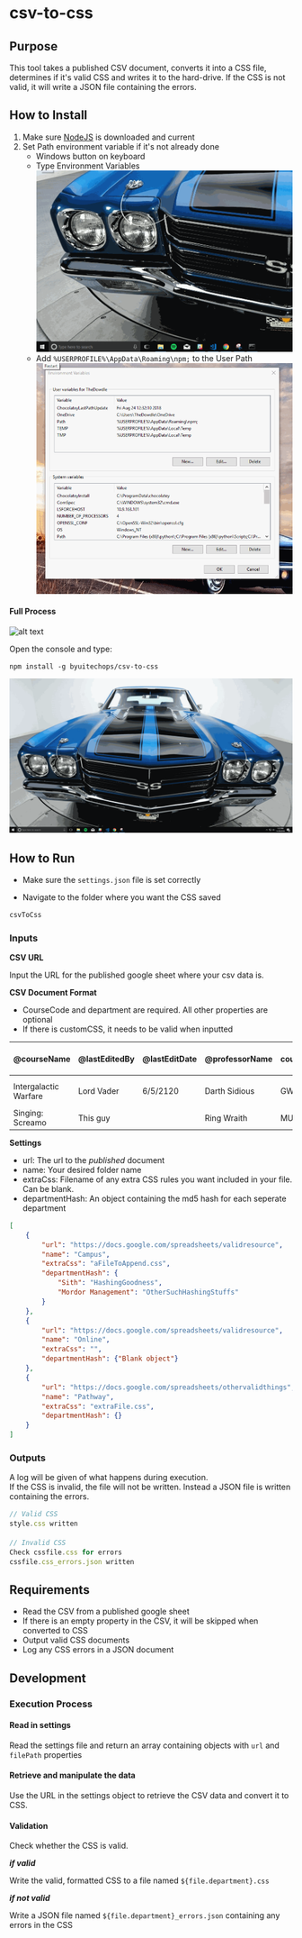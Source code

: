 # csv-to-css

## Purpose

This tool takes a published CSV document, converts it into a CSS file, determines if it's valid CSS and writes it to the hard-drive. If the CSS is not valid, it will write a JSON file containing the errors.  


## How to Install

1. Make sure [NodeJS](https://nodejs.org/en/) is downloaded and current
2. Set Path environment variable if it's not already done
    * Windows button on keyboard
    * Type Environment Variables  
    ![alt text](./readmeImages/typeEnvironment.gif "Set Environment Variable")
    * Add `%USERPROFILE%\AppData\Roaming\npm;` to the User Path
    ![alt text](./readmeImages/changePath.gif "Add Environment Variable")

#### Full Process

![alt text](./readmeImages/setEnvVariable.gif "Full Environment Variable Process")

Open the console and type:

```
npm install -g byuitechops/csv-to-css
```
![alt text](./readmeImages/installTool.gif "npm i -g byuitechops/cvs-to-css")

## How to Run

* Make sure the `settings.json` file is set correctly

* Navigate to the folder where you want the CSS saved

```js
csvToCss
```

### Inputs

**CSV URL**

Input the URL for the published google sheet where your csv data is.

**CSV Document Format**

* CourseCode and department are required. All other properties are optional
* If there is customCSS, it needs to be valid when inputted

| @courseName | @lastEditedBy | @lastEditDate | @professorName | courseCode | department | --color1 | --color24 | --color35 | --button-color | customCSS |
|-------------|---------------|---------------|----------------|------------|------------|----------|-----------|-----------|----------------|-----------|
|Intergalactic Warfare | Lord Vader | 6/5/2120 | Darth Sidious | GW350 | Sith |  Black | Red |White  || .deathStar{ color: grey; } |
|Singing: Screamo | This guy |  | Ring Wraith | MUS200 | Mordor Management | | Black | Grey | |

**Settings**

* url: The url to the _published_ document  
* name: Your desired folder name
* extraCss: Filename of any extra CSS rules you want included in your file. Can be blank.
* departmentHash: An object containing the md5 hash for each seperate department

```json
[
    {
        "url": "https://docs.google.com/spreadsheets/validresource",
        "name": "Campus",
        "extraCss": "aFileToAppend.css",
        "departmentHash": {
            "Sith": "HashingGoodness",
            "Mordor Management": "OtherSuchHashingStuffs"
        }
    },
    {
        "url": "https://docs.google.com/spreadsheets/validresource",
        "name": "Online",
        "extraCss": "",
        "departmentHash": {"Blank object"}
    },
    {
        "url": "https://docs.google.com/spreadsheets/othervalidthings",
        "name": "Pathway",
        "extraCss": "extraFile.css",
        "departmentHash": {}
    }
]
```



### Outputs

A log will be given of what happens during execution.  
If the CSS is invalid, the file will not be written. Instead a JSON file is written containing the errors.

```js
// Valid CSS
style.css written

// Invalid CSS
Check cssfile.css for errors
cssfile.css_errors.json written
```

## Requirements

* Read the CSV from a published google sheet
* If there is an empty property in the CSV, it will be skipped when converted to CSS
* Output valid CSS documents
* Log any CSS errors in a JSON document

## Development

### Execution Process

#### Read in settings
Read the settings file and return an array containing objects with `url` and `filePath` properties

#### Retrieve and manipulate the data
Use the URL in the settings object to retrieve the CSV data and convert it to CSS.

#### Validation
Check whether the CSS is valid.  

_**if valid**_

Write the valid, formatted CSS to a file named `${file.department}.css`


_**if not valid**_

Write a JSON file named `${file.department}_errors.json` containing any errors in the CSS

